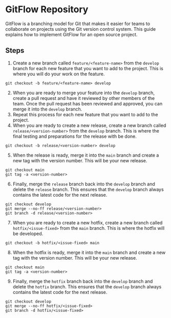 # GitFlow Repository

GitFlow is a branching model for Git that makes it easier for teams to collaborate on projects using the Git version control system. This guide explains how to implement GitFlow for an open source project.

## Steps

1. Create a new branch called `feature/<feature-name>` from the `develop` branch for each new feature that you want to add to the project. This is where you will do your work on the feature.
~~~
git checkout -b feature/<feature-name> develop
~~~
2. When you are ready to merge your feature into the `develop` branch, create a pull request and have it reviewed by other members of the team. Once the pull request has been reviewed and approved, you can merge it into the `develop` branch.
3. Repeat this process for each new feature that you want to add to the project.
4. When you are ready to create a new release, create a new branch called `release/<version-number>` from the `develop` branch. This is where the final testing and preparations for the release with be done.
~~~
git checkout -b release/<version-number> develop
~~~
5. When the release is ready, merge it into the `main` branch and create a new tag with the version number. This will be your new release.
~~~
git checkout main
git tag -a <version-number>
~~~
6. Finally, merge the `release` branch back into the `develop` branch and delete the `release` branch. This ensures that the `develop` branch always contains the latest code for the next release.
~~~
git checkout develop
git merge --no-ff release/<version-number>
git branch -d release/<version-number>
~~~
7. When you are ready to create a new hotfix, create a new branch called `hotfix/<issue-fixed>` from the `main` branch. This is where the hotfix will be developed.
~~~
git checkout -b hotfix/<issue-fixed> main
~~~
8. When the hotfix is ready, merge it into the `main` branch and create a new tag with the version number. This will be your new release.
~~~
git checkout main
git tag -a <version-number>
~~~
9. Finally, merge the `hotfix` branch back into the `develop` branch and delete the `hotfix` branch. This ensures that the `develop` branch always contains the latest code for the next release.
~~~
git checkout develop
git merge --no-ff hotfix/<issue-fixed>
git branch -d hotfix/<issue-fixed>
~~~